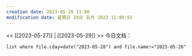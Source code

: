 ```yaml
---
creation date: 2023-05-28 11:00
modification date: 星期日 28日 五月 2023 11:00:55
---
```

<< [[2023-05-27]] | [[2023-05-29]] >>
今日文档：
```dataview
list where file.cday=date("2023-05-28") and file.name!="2023-05-28"
```
